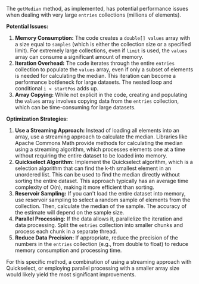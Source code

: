 The `getMedian` method, as implemented, has potential performance issues when dealing with very large `entries` collections (millions of elements).

**Potential Issues:**

1.  **Memory Consumption:** The code creates a `double[] values` array with a size equal to `samples` (which is either the collection size or a specified limit). For extremely large collections, even if `limit` is used, the `values` array can consume a significant amount of memory.
2.  **Iteration Overhead:** The code iterates through the entire `entries` collection to populate the `values` array, even if only a subset of elements is needed for calculating the median. This iteration can become a performance bottleneck for large datasets. The nested loop and conditional `i < startPos` adds up.
3.  **Array Copying:** While not explicit in the code, creating and populating the `values` array involves copying data from the `entries` collection, which can be time-consuming for large datasets.

**Optimization Strategies:**

1.  **Use a Streaming Approach:** Instead of loading all elements into an array, use a streaming approach to calculate the median. Libraries like Apache Commons Math provide methods for calculating the median using a streaming algorithm, which processes elements one at a time without requiring the entire dataset to be loaded into memory.
2.  **Quickselect Algorithm:** Implement the Quickselect algorithm, which is a selection algorithm that can find the k-th smallest element in an unordered list. This can be used to find the median directly without sorting the entire dataset.  This approach typically has an average time complexity of O(n), making it more efficient than sorting.
3.  **Reservoir Sampling:** If you can't load the entire dataset into memory, use reservoir sampling to select a random sample of elements from the collection. Then, calculate the median of the sample. The accuracy of the estimate will depend on the sample size.
4.  **Parallel Processing:** If the data allows it, parallelize the iteration and data processing.  Split the `entries` collection into smaller chunks and process each chunk in a separate thread.
5.  **Reduce Data Precision:** If appropriate, reduce the precision of the numbers in the `entries` collection (e.g., from double to float) to reduce memory consumption and processing time.

For this specific method, a combination of using a streaming approach with Quickselect, or employing parallel processing with a smaller array size would likely yield the most significant improvements.